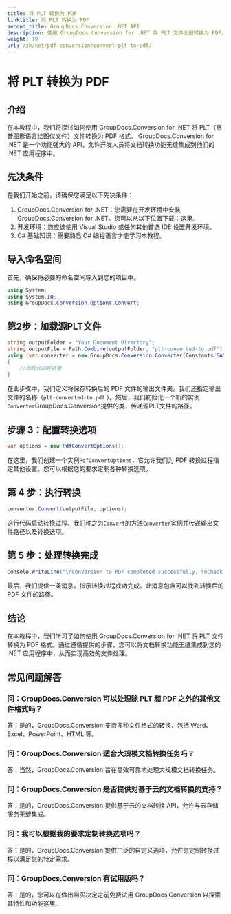 ```yaml
---
title: 将 PLT 转换为 PDF
linktitle: 将 PLT 转换为 PDF
second_title: GroupDocs.Conversion .NET API
description: 使用 GroupDocs.Conversion for .NET 将 PLT 文件无缝转换为 PDF。轻松地将文档转换功能集成到您的 .NET 应用程序中。
weight: 19
url: /zh/net/pdf-conversion/convert-plt-to-pdf/
---
```


# 将 PLT 转换为 PDF

## 介绍
在本教程中，我们将探讨如何使用 GroupDocs.Conversion for .NET 将 PLT（惠普图形语言绘图仪文件）文件转换为 PDF 格式。 GroupDocs.Conversion for .NET 是一个功能强大的 API，允许开发人员将文档转换功能无缝集成到他们的 .NET 应用程序中。
## 先决条件
在我们开始之前，请确保您满足以下先决条件：
1.  GroupDocs.Conversion for .NET：您需要在开发环境中安装 GroupDocs.Conversion for .NET。您可以从以下位置下载：[这里](https://releases.groupdocs.com/conversion/net/).
2. 开发环境：您应该使用 Visual Studio 或任何其他首选 IDE 设置开发环境。
3. C# 基础知识：需要熟悉 C# 编程语言才能学习本教程。

## 导入命名空间
首先，确保将必要的命名空间导入到您的项目中。

```csharp
using System;
using System.IO;
using GroupDocs.Conversion.Options.Convert;
```

## 第2步：加载源PLT文件
```csharp
string outputFolder = "Your Document Directory";
string outputFile = Path.Combine(outputFolder, "plt-converted-to.pdf");
using (var converter = new GroupDocs.Conversion.Converter(Constants.SAMPLE_PLT))
{
    //你的代码在这里
}
```
在此步骤中，我们定义将保存转换后的 PDF 文件的输出文件夹。我们还指定输出文件的名称（`plt-converted-to.pdf` ）。然后，我们初始化一个新的实例`Converter`GroupDocs.Conversion提供的类，传递源PLT文件的路径。
## 步骤 3：配置转换选项
```csharp
var options = new PdfConvertOptions();
```
在这里，我们创建一个实例`PdfConvertOptions`，它允许我们为 PDF 转换过程指定其他设置。您可以根据您的要求定制各种转换选项。
## 第 4 步：执行转换
```csharp
converter.Convert(outputFile, options);
```
这行代码启动转换过程。我们称之为`Convert`的方法`Converter`实例并传递输出文件路径以及转换选项。
## 第 5 步：处理转换完成
```csharp
Console.WriteLine("\nConversion to PDF completed successfully. \nCheck output in {0}", outputFolder);
```
最后，我们提供一条消息，指示转换过程成功完成。此消息包含可以找到转换后的 PDF 文件的路径。

## 结论
在本教程中，我们学习了如何使用 GroupDocs.Conversion for .NET 将 PLT 文件转换为 PDF 格式。通过遵循提供的步骤，您可以将文档转换功能无缝集成到您的 .NET 应用程序中，从而实现高效的文件处理。
## 常见问题解答

### 问：GroupDocs.Conversion 可以处理除 PLT 和 PDF 之外的其他文件格式吗？

答：是的，GroupDocs.Conversion 支持多种文件格式的转换，包括 Word、Excel、PowerPoint、HTML 等。

### 问：GroupDocs.Conversion 适合大规模文档转换任务吗？

答：当然，GroupDocs.Conversion 旨在高效可靠地处理大规模文档转换任务。

### 问：GroupDocs.Conversion 是否提供对基于云的文档转换的支持？

答：是的，GroupDocs.Conversion 提供基于云的文档转换 API，允许与云存储服务无缝集成。

### 问：我可以根据我的要求定制转换选项吗？

答：是的，GroupDocs.Conversion 提供广泛的自定义选项，允许您定制转换过程以满足您的特定需求。

### 问：GroupDocs.Conversion 有试用版吗？

答：是的，您可以在做出购买决定之前免费试用 GroupDocs.Conversion 以探索其特性和功能[这里](https://releases.groupdocs.com/).